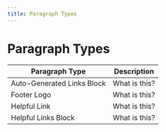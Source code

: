 ```yaml
---
title: Paragraph Types
---
```


# Paragraph Types

Paragraph Type  |  Description
--------------- | ---------------
Auto-Generated Links Block	    | What is this?
Footer Logo	                    | What is this?
Helpful Link                    | What is this?
Helpful Links Block             | What is this?